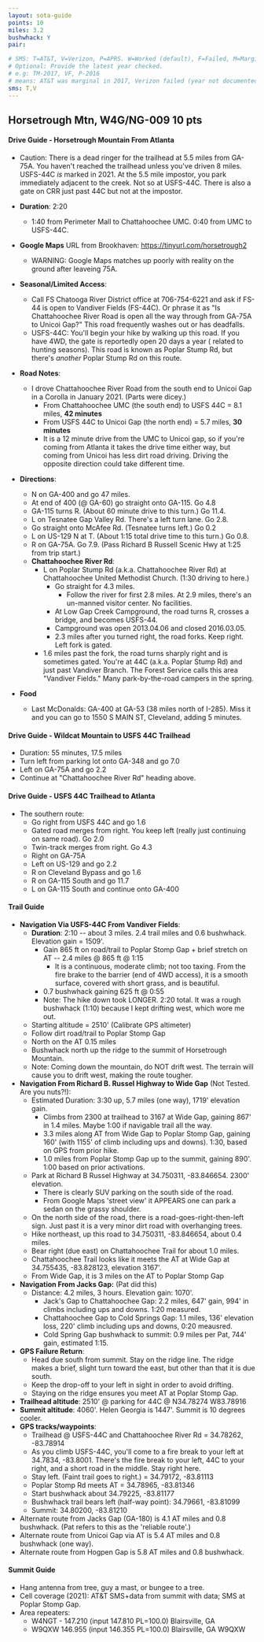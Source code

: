 ```yaml
---
layout: sota-guide
points: 10
miles: 3.2
bushwhack: Y
pair: 

# SMS: T=AT&T, V=Verizon, P=APRS. W=Worked (default), F=Failed, M=Marginal (some failed).
# Optional: Provide the latest year checked.
# e.g: TM-2017, VF, P-2016
# means: AT&T was marginal in 2017, Verizon failed (year not documented), APRS worked in 2016.
sms: T,V
---
```

Horsetrough Mtn, W4G/NG-009 10 pts
--------------------------------------------------------
#### Drive Guide - Horsetrough Mountain From Atlanta

* Caution: There is a dead ringer for the trailhead at 5.5 miles from GA-75A.  You haven't reached the trailhead unless you've driven 8 miles.  USFS-44C *is* marked in 2021. At the 5.5 mile impostor, you park immediately adjacent to the creek. Not so at USFS-44C.  There is also a gate on CRR just past 44C but not at the impostor.
* **Duration**: 2:20
  * 1:40 from Perimeter Mall to Chattahoochee UMC.  0:40 from UMC to USFS-44C.
* **Google Maps** URL from Brookhaven: https://tinyurl.com/horsetrough2
  
    * WARNING: Google Maps matches up poorly with reality on the ground after leaveing 75A.
* **Seasonal/Limited Access**:
  
    * Call FS Chatooga River District office at 706-754-6221 and ask if FS-44 is open to Vandiver Fields (FS-44C). Or phrase it as "Is Chattahoochee River Road is open all the way through from GA-75A to Unicoi Gap?" This road frequently washes out or has deadfalls.
    * USFS-44C:  You'll begin your hike by walking up this road.  If you have 4WD, the gate is reportedly open 20 days a year ( related to hunting seasons).  This road is known as Poplar Stump Rd, but there's *another* Poplar Stump Rd on this route.
* **Road Notes**:

    * I drove Chattahoochee River Road from the south end to Unicoi Gap in a Corolla in January 2021. (Parts were dicey.)
       * From Chattahoochee UMC (the south end) to USFS 44C = 8.1 miles, **42 minutes**
       * From USFS 44C to Unicoi Gap (the north end) = 5.7 miles, **30 minutes**
       * It is a 12 minute drive from the UMC to Unicoi gap, so if you're coming from Atlanta it takes the drive time either way, but coming from Unicoi has less dirt road driving. Driving the opposite direction could take different time.
* **Directions**:
    * N on GA-400 and go 47 miles.
    * At end of 400 (@ GA-60) go straight onto GA-115. Go 4.8
    * GA-115 turns R.  (About 60 minute drive to this turn.) Go 11.4.
    * L on Tesnatee Gap Valley Rd. There's a left turn lane.  Go 2.8.
    * Go straight onto McAfee Rd. (Tesnatee turns left.)  Go 0.2
    * L on US-129 N at T. (About 1:15 total drive time to this turn.) Go 0.8.
    * R on GA-75A. Go 7.9.  (Pass Richard B Russell Scenic Hwy at 1:25 from trip start.)
    * **Chattahoochee River Rd**:
        * L on Poplar Stump Rd (a.k.a. Chattahoochee River Rd) at Chattahoochee United Methodist Church. (1:30 driving to here.) 
            * Go straight for 4.3 miles.
              * Follow the river for first 2.8 miles. At 2.9 miles, there's an un-manned visitor center. No facilities.
            * At Low Gap Creek Campground, the road turns R, crosses a bridge, and becomes USFS-44.
             * Campground was open 2013.04.06 and closed 2016.03.05.
            * 2.3 miles after you turned right, the road forks.  Keep right. Left fork is gated.
        * 1.6 miles past the fork, the road turns sharply right and is sometimes gated.  You're at 44C (a.k.a. Poplar Stump Rd) and just past Vandiver Branch.  The Forest Service calls this area "Vandiver Fields."  Many park-by-the-road campers in the spring.
* **Food**
  
    * Last McDonalds: GA-400 at GA-53 (38 miles north of I-285). Miss it and you can go to 1550 S MAIN ST, Cleveland, adding 5 minutes.

#### Drive Guide - Wildcat Mountain to USFS 44C Trailhead

* Duration: 55 minutes, 17.5 miles
* Turn left from parking lot onto GA-348 and go 7.0
* Left on GA-75A and go 2.2
* Continue at "Chattahoochee River Rd" heading above.

#### Drive Guide - USFS 44C Trailhead to Atlanta

* The southern route:
  * Go right from USFS 44C and go 1.6
  * Gated road merges from right. You keep left (really just continuing on same road). Go 2.0
  * Twin-track merges from right. Go 4.3
  * Right on GA-75A
  * Left on US-129 and go 2.2
  * R on Cleveland Bypass and go 1.6
  * R on GA-115 South and go 11.7
  * L on GA-115 South and continue onto GA-400

#### Trail Guide

* **Navigation Via USFS-44C From Vandiver Fields**:
    * **Duration**: 2:10 -- about 3 miles. 2.4 trail miles and 0.6 bushwhack. Elevation gain = 1509'.
      * Gain 865 ft on road/trail to Poplar Stomp Gap + brief stretch on AT -- 2.4 miles @ 865 ft @ 1:15
        * It is a continuous, moderate climb; not too taxing.  From the fire brake to the barrier (end of 4WD access), it is a smooth surface, covered with short grass, and is beautiful.
      * 0.7 bushwhack gaining 625 ft @ 0:55
      * Note: The hike down took LONGER. 2:20 total. It was a rough bushwhack (1:10) because I kept drifting west, which wore me out.
    * Starting altitude = 2510' (Calibrate GPS altimeter)
    * Follow dirt road/trail to Poplar Stomp Gap
    * North on the AT 0.15 miles
    * Bushwhack north up the ridge to the summit of Horsetrough Mountain.
    * Note: Coming down the mountain, do NOT drift west. The terrain will cause you to drift west, making the route tougher.
* **Navigation From Richard B. Russel Highway to Wide Gap** (Not Tested. Are you nuts?!):
    * Estimated Duration: 3:30 up, 5.7 miles (one way), 1719' elevation gain.
        * Climbs from 2300 at trailhead to 3167 at Wide Gap, gaining 867' in 1.4 miles.  Maybe 1:00 if navigable trail all the way.
        * 3.3 miles along AT from Wide Gap to Poplar Stomp Gap, gaining 160' (with 1155' of climb including ups and downs). 1:30, based on GPS from prior hike.
        * 1.0 miles from Poplar Stomp Gap up to the summit, gaining 890'. 1:00 based on prior activations.
    * Park at Richard B Russel Highway at 34.750311, -83.846654.  2300' elevation.
        * There is clearly SUV parking on the south side of the road.
        * From Google Maps 'street view' it APPEARS one can park a sedan on the grassy shoulder.
    * On the north side of the road, there is a road-goes-right-then-left sign. Just past it is a very minor dirt road with overhanging trees.
    * Hike northeast, up this road to 34.750311, -83.846654, about 0.4 miles.
    * Bear right (due east) on Chattahoochee Trail for about 1.0 miles.
    * Chattahoochee Trail looks like it meets the AT at Wide Gap at 34.755435, -83.828123, elevation 3167'.
    * From Wide Gap, it is 3 miles on the AT to Poplar Stomp Gap
* **Navigation From Jacks Gap:** (Pat did this)
    * Distance: 4.2 miles, 3 hours. Elevation gain: 1070'.
        * Jack's Gap to Chattahoochee Gap: 2.2 miles, 647' gain, 994' in climbs including ups and downs. 1:20 measured.
        * Chattahoochee Gap to Cold Springs Gap: 1.1 miles, 136' elevation loss, 220' climb including ups and downs, 0:20 meausred.
        * Cold Spring Gap bushwhack to summit:  0.9 miles per Pat, 744' gain, estimated 1:15. 
* **GPS Failure Return**:
    * Head due south from summit.  Stay on the ridge line.  The ridge makes a brief, slight turn toward the east, but other than that it is due south.  
    * Keep the drop-off to your left in sight in order to avoid drifting.
    * Staying on the ridge ensures you meet AT at Poplar Stomp Gap.
* **Trailhead altitude**: 2510' @ parking for 44C @ N34.78274 W83.78916
* **Summit altitude**: 4060'. Helen Georgia is 1447'. Summit is 10 degrees cooler.
* **GPS tracks/waypoints**:
    * Trailhead @ USFS-44C and Chattahoochee River Rd = 34.78262, -83.78914
    * As you climb USFS-44C, you'll come to a fire break to your left at 34.7834, -83.8001.  There's the fire break to your left, 44C to your right, and a short road in the middle. Stay right here.
    * Stay left.  (Faint trail goes to right.) = 34.79172, -83.81113
    * Poplar Stomp Rd meets AT = 34.78965, -83.81346
    * Start bushwhack about 34.79225, -83.81177
    * Bushwhack trail bears left (half-way point): 34.79661, -83.81099
    * Summit: 34.80200, -83.81210
* Alternate route from Jacks Gap (GA-180) is 4.1 AT miles and 0.8 bushwhack. (Pat refers to this as the 'reliable route'.)
* Alternate route from Unicoi Gap via AT is 5.4 AT miles and 0.8 bushwhack (one way).
* Alternate route from Hogpen Gap is 5.8 AT miles and 0.8 bushwhack.

#### Summit Guide

* Hang antenna from tree, guy a mast, or bungee to a tree.
* Cell coverage (2021): AT&T SMS+data from summit with data; SMS at Poplar Stomp Gap.
* Area repeaters:
    * W4NGT - 147.210 (input 147.810 PL=100.0) Blairsville, GA
    * W9QXW 146.955 (input 146.355 PL=100.0) Blairsville, GA W9QXW

